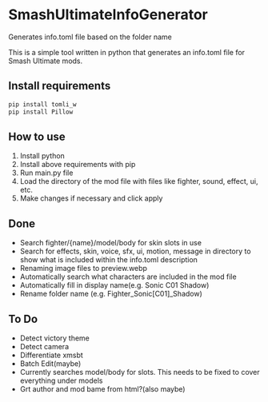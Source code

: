 # SmashUltimateInfoGenerator
Generates info.toml file based on the folder name

This is a simple tool written in python that generates an info.toml file for Smash Ultimate mods.

## Install requirements
```sh
pip install tomli_w
pip install Pillow
```

## How to use
1. Install python
2. Install above requirements with pip
3. Run main.py file
4. Load the directory of the mod file with files like fighter, sound, effect, ui, etc.
5. Make changes if necessary and click apply

## Done
* Search fighter/{name}/model/body for skin slots in use
* Search for effects, skin, voice, sfx, ui, motion, message in directory to show what is included within the info.toml description
* Renaming image files to preview.webp
* Automatically search what characters are included in the mod file
* Automatically fill in display name(e.g. Sonic C01 Shadow)
* Rename folder name (e.g. Fighter_Sonic[C01]_Shadow)

## To Do 
* Detect victory theme
* Detect camera
* Differentiate xmsbt
* Batch Edit(maybe)
* Currently searches model/body for slots. This needs to be fixed to cover everything under models
* Grt author and mod bame from html?(also maybe)
